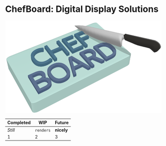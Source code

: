 # ChefBoard: Digital Display Solutions

<img src="/static/Chefboard_Logo.png" height="300">

| Completed | WIP       | Future     |
| --------- | --------- | ---------- |
| _Still_   | `renders` | **nicely** |
| 1         | 2         | 3          |
